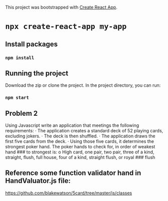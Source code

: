 
This project was bootstrapped with [Create React App](https://create-react-app.dev).
# `npx create-react-app my-app`

## Install packages

### `npm install`

## Running the project

Download the zip or clone the project. In the project directory, you can run:
### `npm start`

## Problem 2
Using Javascript write an application that meetings the following requirements:
· The application creates a standard deck of 52 playing cards, excluding jokers.
· The deck is then shuffled.
· The application draws the first five cards from the deck.
· Using those five cards, it determines the strongest poker hand. The poker hands to check for, in order of weakest hand ### to strongest is:
o High card, one pair, two pair, three of a kind, straight, flush, full house, four of a kind, straight flush, or royal ### flush

## Reference some function validator hand in HandValuator.js file:
https://github.com/blakewatson/5card/tree/master/js/classes